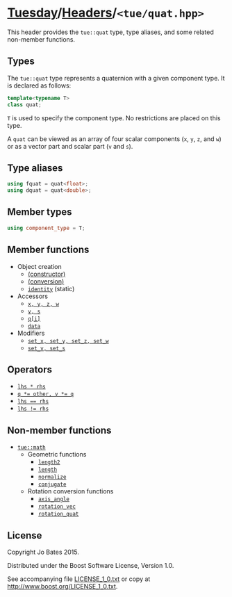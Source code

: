 [Tuesday](../../README.md)/[Headers](../headers.md)/`<tue/quat.hpp>`
====================================================================
This header provides the `tue::quat` type, type aliases, and some related
non-member functions.

Types
-----
The `tue::quat` type represents a quaternion with a given component type. It is
declared as follows:

```c++
template<typename T>
class quat;
```

`T` is used to specify the component type. No restrictions are placed on this
type.

A `quat` can be viewed as an array of four scalar components (`x`, `y`, `z`, and
`w`) or as a vector part and scalar part (`v` and `s`).

Type aliases
------------
```c++
using fquat = quat<float>;
using dquat = quat<double>;
```

Member types
------------
```c++
using component_type = T;
```

Member functions
----------------
- Object creation
    - [(constructor)](../functions/quat/constructor.md)
    - [(conversion)](../functions/quat/conversion.md)
    - [`identity`](../functions/quat/identity.md) (static)
- Accessors
    - [`x, y, z, w`](../functions/quat/xyzw.md)
    - [`v, s`](../functions/quat/vs.md)
    - [`q[i]`](../operators/quat/subscript.md)
    - [`data`](../functions/quat/data.md)
- Modifiers
    - [`set_x, set_y, set_z, set_w`](../functions/quat/set_xyzw.md)
    - [`set_v, set_s`](../functions/quat/set_vs.md)

Operators
---------
- [`lhs * rhs`](../operators/quat/multiplication.md)
- [`q *= other, v *= q`](../operators/quat/multiplication_assignment.md)
- [`lhs == rhs`](../operators/quat/equality.md)
- [`lhs != rhs`](../operators/quat/inequality.md)

Non-member functions
--------------------
- [`tue::math`](../namespaces/tue/math.md)
    - Geometric functions
        - [`length2`](../functions/math/length2.md)
        - [`length`](../functions/math/length.md)
        - [`normalize`](../functions/math/normalize.md)
        - [`conjugate`](../functions/math/conjugate.md)
    - Rotation conversion functions
        - [`axis_angle`](../functions/math/axis_angle.md)
        - [`rotation_vec`](../functions/math/rotation_vec.md)
        - [`rotation_quat`](../functions/math/rotation_quat.md)

License
-------
Copyright Jo Bates 2015.

Distributed under the Boost Software License, Version 1.0.

See accompanying file [LICENSE_1_0.txt](../../LICENSE_1_0.txt) or copy at
http://www.boost.org/LICENSE_1_0.txt.

